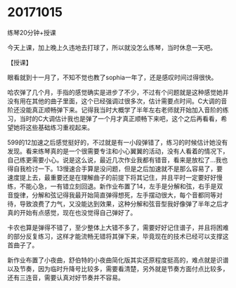 # 20171015

练琴20分钟+授课

今天上课，加上晚上久违地去打球了，所以就没怎么练琴，当时休息一天吧。

【授课】

眼看就到十一月了，不知不觉也教了sophia一年了，还是感叹时间过得很快。

哈农弹了几个月，手指的感觉确实是进步了不少，不过有个问题就是这种感觉她并没有用在其他的曲子里面，这个已经强调过很多次，估计需要点时间。C大调的音阶还没能真正顺畅弹下来。记得我当时大概学了半年左右老师就开始加入音阶的练习，当时的C大调估计我也是弹了一个月才真正顺畅下来吧，这个之后再看看，希望她将这些基础练习重视起来。

599的12加速之后感觉挺好的，不过就是有一小段弹错了，练习的时候估计她没有发现。看来练琴真的是一个很需要专注和小心翼翼的活动，没有人看着的情况下，自己练更需要小心。说是这么说，最近几次作业我都有错音，看来是放松了...我也得自我检讨一下。13慢速合手算是没问题，但是之后加速就不是那么容易了，要速度提上去，最重要还是在理解曲子的前提下将其记住，并且平时一定要好好慢练，不能心急，一有错立刻回退。新作业布置了14，左手是分解和弦，右手是双音旋律，分解和弦记得我最开始简直弹得想死，左手摆动很大，每个音都同等对待，导致浪费了力气，又没能达到效果，这种分解和弦音型我好像弹了半年之后才真的开始有点感觉，现在也没觉得自己弹好了。

卡农也算是弹得不错了，至少整体上大错不多了，需要好好记住谱子，并且将困难的部分反复练习，这样才能流畅无错将其弹下来，毕竟现在的技术已经可以支撑这首曲子了。

新作业布置了小夜曲，舒伯特的小夜曲简化版其实还原程度挺高的，难点就是识谱以及节奏，因为临时升降号比较多，需要看清楚，另外就是节奏方面付点比较多，还有三连音，需要认真对好节奏并不容易。
